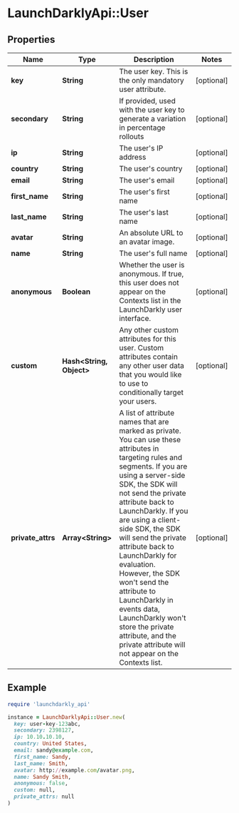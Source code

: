 # LaunchDarklyApi::User

## Properties

| Name | Type | Description | Notes |
| ---- | ---- | ----------- | ----- |
| **key** | **String** | The user key. This is the only mandatory user attribute. | [optional] |
| **secondary** | **String** | If provided, used with the user key to generate a variation in percentage rollouts | [optional] |
| **ip** | **String** | The user&#39;s IP address | [optional] |
| **country** | **String** | The user&#39;s country | [optional] |
| **email** | **String** | The user&#39;s email | [optional] |
| **first_name** | **String** | The user&#39;s first name | [optional] |
| **last_name** | **String** | The user&#39;s last name | [optional] |
| **avatar** | **String** | An absolute URL to an avatar image. | [optional] |
| **name** | **String** | The user&#39;s full name | [optional] |
| **anonymous** | **Boolean** | Whether the user is anonymous. If true, this user does not appear on the Contexts list in the LaunchDarkly user interface. | [optional] |
| **custom** | **Hash&lt;String, Object&gt;** | Any other custom attributes for this user. Custom attributes contain any other user data that you would like to use to conditionally target your users. | [optional] |
| **private_attrs** | **Array&lt;String&gt;** | A list of attribute names that are marked as private. You can use these attributes in targeting rules and segments. If you are using a server-side SDK, the SDK will not send the private attribute back to LaunchDarkly. If you are using a client-side SDK, the SDK will send the private attribute back to LaunchDarkly for evaluation. However, the SDK won&#39;t send the attribute to LaunchDarkly in events data, LaunchDarkly won&#39;t store the private attribute, and the private attribute will not appear on the Contexts list. | [optional] |

## Example

```ruby
require 'launchdarkly_api'

instance = LaunchDarklyApi::User.new(
  key: user-key-123abc,
  secondary: 2398127,
  ip: 10.10.10.10,
  country: United States,
  email: sandy@example.com,
  first_name: Sandy,
  last_name: Smith,
  avatar: http://example.com/avatar.png,
  name: Sandy Smith,
  anonymous: false,
  custom: null,
  private_attrs: null
)
```

